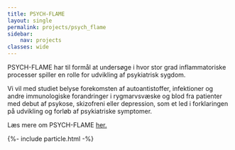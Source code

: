 ```yaml
---
title: PSYCH-FLAME
layout: single 
permalink: projects/psych_flame
sidebar:
    nav: projects
classes: wide
---
```



PSYCH-FLAME har til formål at undersøge i hvor stor grad inflammatoriske processer spiller en rolle for udvikling af psykiatrisk sygdom.  

Vi vil med studiet belyse forekomsten af autoantistoffer, infektioner og andre immunologiske forandringer i rygmarvsvæske og blod fra patienter med debut af psykose, skizofreni eller depression, som et led i forklaringen på udvikling og forløb af psykiatriske symptomer.  

Læs mere om PSYCH-FLAME [her.](https://www.psykiatri-regionh.dk/psych-flame/Sider/default.aspx)



{%- include particle.html -%}
<script>   
      particlesJS.load('particles-js', '/Page/assets/particlesjs.json', function() {
        console.log('callback - particles.js config loaded');
      })
      particlesJS.load('particles-js1', '/Page/assets/particlesjs.json', function() {
       console.log('callback - particles.js config loaded');
      })
</script>
<div class="imageright" id="particles-js"></div>
<div id="particles-js1" class="imageleft"></div> 